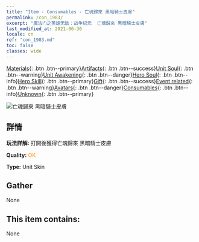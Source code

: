 ```yaml
---
title: "Item - Consumables - 亡魂歸來 黑暗騎士皮膚"
permalink: /con_1983/
excerpt: "魔法门之英雄无敌：战争纪元  亡魂歸來 黑暗騎士皮膚"
last_modified_at: 2021-06-30
locale: cn
ref: "con_1983.md"
toc: false
classes: wide
---
```

 [Materials](/ItemsCN/){: .btn .btn--primary}[Artifacts](/ItemsCN/Artifacts/){: .btn .btn--success}[Unit Soul](/ItemsCN/UnitSoul/){: .btn .btn--warning}[Unit Awakening](/ItemsCN/UnitAwakening/){: .btn .btn--danger}[Hero Soul](/ItemsCN/HeroSoul/){: .btn .btn--info}[Hero Skill](/ItemsCN/HeroSkill/){: .btn .btn--primary}[Gift](/ItemsCN/Gift/){: .btn .btn--success}[Event related](/ItemsCN/Events/){: .btn .btn--warning}[Avatars](/ItemsCN/Avatars/){: .btn .btn--danger}[Consumables](/ItemsCN/Consumables/){: .btn .btn--info}[Unknown](/ItemsCN/Unknown/){: .btn .btn--primary}

 ![亡魂歸來 黑暗騎士皮膚](/images/u/ti_heianqishipifu.jpg)

## 詳情
 **玩法詳解:** 打開後獲得亡魂歸來 黑暗騎士皮膚

 **Quality:** <span style="color: #FF8C00">OK</span>

 **Type:** Unit Skin

## Gather

  None

## This item contains:

  None

